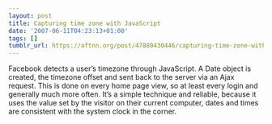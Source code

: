 ```yaml
---
layout: post
title: Capturing time zone with JavaScript
date: '2007-06-11T04:23:13+01:00'
tags: []
tumblr_url: https://aftnn.org/post/47880430446/capturing-time-zone-with-javascript
---
```

<p>Facebook detects a user&rsquo;s timezone through JavaScript. A Date object is created, the timezone offset and sent back to the server via an Ajax request. This is done on every home page view, so at least every login and generally much more often. It&rsquo;s a simple technique and reliable, because it uses the value set by the visitor on their current computer, dates and times are consistent with the system clock in the corner.</p>
